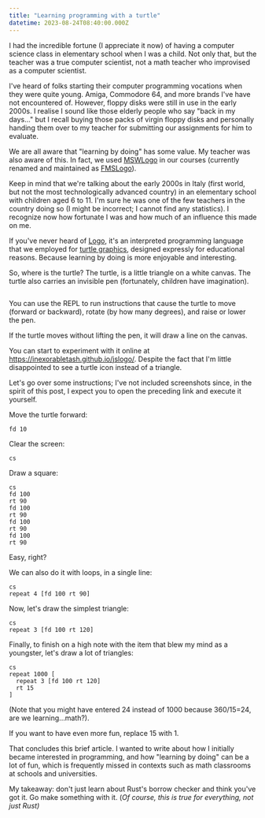 ```yaml
---
title: "Learning programming with a turtle"
datetime: 2023-08-24T08:40:00.000Z
---
```


I had the incredible fortune (I appreciate it now) of having a computer science class in elementary school when I was a child. Not only that, but the teacher was a true computer scientist, not a math teacher who improvised as a computer scientist.

I've heard of folks starting their computer programming vocations when they were quite young. Amiga, Commodore 64, and more brands I've have not encountered of. However, floppy disks were still in use in the early 2000s. I realise I sound like those elderly people who say "back in my days..." but I recall buying those packs of virgin floppy disks and personally handing them over to my teacher for submitting our assignments for him to evaluate.

We are all aware that "learning by doing" has some value. My teacher was also aware of this. In fact, we used [MSWLogo](https://en.wikipedia.org/wiki/MSWLogo) in our courses (currently renamed and maintained as [FMSLogo](https://fmslogo.sourceforge.io/)).

Keep in mind that we're talking about the early 2000s in Italy (first world, but not the most technologically advanced country) in an elementary school with children aged 6 to 11. I'm sure he was one of the few teachers in the country doing so (I might be incorrect; I cannot find any statistics). I recognize now how fortunate I was and how much of an influence this made on me.

If you've never heard of [Logo](https://en.wikipedia.org/wiki/Logo_(programming_language)), it's an interpreted programming language that we employed for [turtle graphics](https://en.wikipedia.org/wiki/Turtle_graphics), designed expressly for educational reasons. Because learning by doing is more enjoyable and interesting.

So, where is the turtle? The turtle, is a little triangle on a white canvas. The turtle also carries an invisible pen (fortunately, children have imagination).

<image avif="https://assets.anto.pt/articles/learning-programming-with-a-turtle/fmslogo.avif"
    webp="https://assets.anto.pt/articles/learning-programming-with-a-turtle/fmslogo.webp"
    png="https://assets.anto.pt/articles/learning-programming-with-a-turtle/fmslogo.png"></image>

You can use the REPL to run instructions that cause the turtle to move (forward or backward), rotate (by how many degrees), and raise or lower the pen.

If the turtle moves without lifting the pen, it will draw a line on the canvas.

You can start to experiment with it online at https://inexorabletash.github.io/jslogo/. Despite the fact that I'm little disappointed to see a turtle icon instead of a triangle.

Let's go over some instructions; I've not included screenshots since, in the spirit of this post, I expect you to open the preceding link and execute it yourself.

Move the turtle forward:
```
fd 10
```

Clear the screen:
```
cs
```

Draw a square:
```
cs
fd 100
rt 90
fd 100
rt 90
fd 100
rt 90
fd 100
rt 90
```

Easy, right?

We can also do it with loops, in a single line:
```
cs
repeat 4 [fd 100 rt 90]
```

Now, let's draw the simplest triangle:
```
cs
repeat 3 [fd 100 rt 120]
```

Finally, to finish on a high note with the item that blew my mind as a youngster, let's draw a lot of triangles:
```
cs
repeat 1000 [
  repeat 3 [fd 100 rt 120]
  rt 15
]
```
(Note that you might have entered 24 instead of 1000 because 360/15=24, are we learning...math?).

If you want to have even more fun, replace 15 with 1.

That concludes this brief article. I wanted to write about how I initially became interested in programming, and how "learning by doing" can be a lot of fun, which is frequently missed in contexts such as math classrooms at schools and universities.

My takeaway: don't just learn about Rust's borrow checker and think you've got it. Go make something with it. (*Of course, this is true for everything, not just Rust)*
